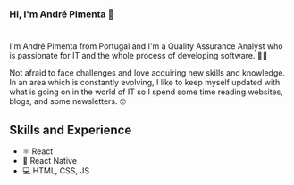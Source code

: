 ### Hi, I'm André Pimenta 👋

#
I'm André Pimenta from Portugal and I'm a Quality Assurance Analyst who is passionate for IT and the whole process of developing software. 👨‍💻

Not afraid to face challenges and love acquiring new skills and knowledge. In an area which is constantly evolving, I like to keep myself updated with what is going on in the world of IT so I spend some time reading websites, blogs, and some newsletters. 🤓

## Skills and Experience
* ⚛ React
* 📱 React Native
* 💻 HTML, CSS, JS
